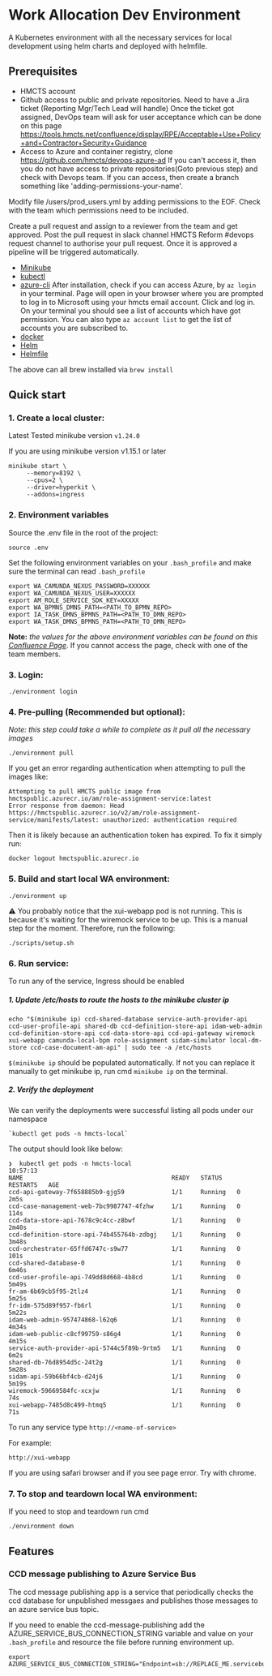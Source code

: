 # Work Allocation Dev Environment

A Kubernetes environment with all the necessary services for local development using helm charts and deployed with
helmfile.

## Prerequisites

- HMCTS account
- Github access to public and private repositories. Need to have a Jira ticket (Reporting Mgr/Tech Lead will handle)
  Once the ticket got assigned, DevOps team will ask for user acceptance which can be done on this page
  https://tools.hmcts.net/confluence/display/RPE/Acceptable+Use+Policy+and+Contractor+Security+Guidance
- Access to Azure and container registry, clone https://github.com/hmcts/devops-azure-ad
  If you can't access it, then you do not have access to private repositories(Goto previous step) and check with Devops
  team. If you can access, then create a branch something like 'adding-permissions-your-name'.

Modify file /users/prod_users.yml by adding permissions to the EOF. Check with the team which permissions need to be
included.

Create a pull request and assign to a reviewer from the team and get approved. Post the pull request in slack channel
HMCTS Reform #devops request channel to authorise your pull request. Once it is approved a pipeline will be triggered
automatically.

- [Minikube](https://kubernetes.io/docs/tasks/tools/install-minikube/)
- [kubectl](https://kubernetes.io/docs/tasks/tools/install-kubectl/)
- [azure-cli](https://docs.microsoft.com/en-gb/cli/azure/install-azure-cli)
  After installation, check if you can access Azure, by ```az login``` in your terminal. Page will open in your browser
  where you are prompted to log in to Microsoft using your hmcts email account. Click and log in. On your terminal you
  should see a list of accounts which have got permission. You can also type ```az account list``` to get the list of
  accounts you are subscribed to.
- [docker](https://www.docker.com/)
- [Helm](https://helm.sh)
- [Helmfile](https://github.com/roboll/helmfile)

The above can all brew installed via `brew install`

## Quick start

### 1. Create a local cluster:

Latest Tested minikube version `v1.24.0`

If you are using minikube version v1.15.1 or later

```shell
minikube start \
     --memory=8192 \
     --cpus=2 \
     --driver=hyperkit \
     --addons=ingress
```

### 2. Environment variables

Source the .env file in the root of the project:

```shell
source .env
```

Set the following environment variables on your `.bash_profile`
and make sure the terminal can read `.bash_profile`

```
export WA_CAMUNDA_NEXUS_PASSWORD=XXXXXX
export WA_CAMUNDA_NEXUS_USER=XXXXXX
export AM_ROLE_SERVICE_SDK_KEY=XXXXX
export WA_BPMNS_DMNS_PATH=<PATH_TO_BPMN_REPO>
export IA_TASK_DMNS_BPMNS_PATH=<PATH_TO_DMN_REPO>
export WA_TASK_DMNS_BPMNS_PATH=<PATH_TO_DMN_REPO>
```

**Note:** _the values for the above environment variables can be found on
this [Confluence Page](https://tools.hmcts.net/confluence/display/WA/Camunda+Enterprise+Licence+Key)_. If you cannot
access the page, check with one of the team members.

### 3. Login:

```shell
./environment login
```

### 4. Pre-pulling (Recommended but optional):

*Note: this step could take a while to complete as it pull all the necessary images*


```shell
./environment pull
```

If you get an error regarding authentication when attempting to pull the images like: 

  ```
  Attempting to pull HMCTS public image from hmctspublic.azurecr.io/am/role-assignment-service:latest
  Error response from daemon: Head https://hmctspublic.azurecr.io/v2/am/role-assignment-service/manifests/latest: unauthorized: authentication required  
  ```

Then it is likely because an authentication token has expired. To fix it simply run:
```shell
docker logout hmctspublic.azurecr.io
```

### 5. Build and start local WA environment:

```shell
./environment up
```

:warning: You probably notice that the xui-webapp pod is not running. This is because it's waiting for the wiremock
service to be up. This is a manual step for the moment. Therefore, run the following:

```shell
./scripts/setup.sh
```

### 6. Run service:

To run any of the service, Ingress should be enabled

##### 1. Update /etc/hosts to route the hosts to the minikube cluster ip

```shell
echo "$(minikube ip) ccd-shared-database service-auth-provider-api ccd-user-profile-api shared-db ccd-definition-store-api idam-web-admin ccd-definition-store-api ccd-data-store-api ccd-api-gateway wiremock xui-webapp camunda-local-bpm role-assignment sidam-simulator local-dm-store ccd-case-document-am-api" | sudo tee -a /etc/hosts
```

`$(minikube ip` should be populated automatically. If not you can replace it manually to get minikube ip, run
cmd `minikube ip` on the terminal.

##### 2. Verify the deployment

We can verify the deployments were successful listing all pods under our namespace

    `kubectl get pods -n hmcts-local`

The output should look like below:

   ```
   ❯  kubectl get pods -n hmcts-local                                                                                10:57:13
   NAME                                         READY   STATUS    RESTARTS   AGE
   ccd-api-gateway-7f658885b9-gjg59             1/1     Running   0          2m5s
   ccd-case-management-web-7bc9987747-4fzhw     1/1     Running   0          114s
   ccd-data-store-api-7678c9c4cc-z8bwf          1/1     Running   0          2m40s
   ccd-definition-store-api-74b455764b-zdbgj    1/1     Running   0          3m48s
   ccd-orchestrator-65ffd6747c-s9w77            1/1     Running   0          101s
   ccd-shared-database-0                        1/1     Running   0          6m46s
   ccd-user-profile-api-749dd8d668-4b8cd        1/1     Running   0          5m49s
   fr-am-6b69cb5f95-2tlz4                       1/1     Running   0          5m25s
   fr-idm-575d89f957-fb6rl                      1/1     Running   0          5m22s
   idam-web-admin-957474868-l62q6               1/1     Running   0          4m34s
   idam-web-public-c8cf99759-s86g4              1/1     Running   0          4m15s
   service-auth-provider-api-5744c5f89b-9rtm5   1/1     Running   0          6m2s
   shared-db-76d8954d5c-24t2g                   1/1     Running   0          5m28s
   sidam-api-59b66bf4cb-d24j6                   1/1     Running   0          5m19s
   wiremock-59669584fc-xcxjw                    1/1     Running   0          74s
   xui-webapp-7485d8c499-htmq5                  1/1     Running   0          71s
   ```

To run any service type
`http://<name-of-service>`

For example:

`http://xui-webapp`

If you are using safari browser and if you see page error. Try with chrome.

### 7. To stop and teardown local WA environment:

If you need to stop and teardown run cmd

```shell
./environment down
```

## Features

### CCD message publishing to Azure Service Bus

The ccd message publishing app is a service that periodically checks the ccd database for unpublished messgaes and
publishes those messages to an azure service bus topic.

If you need to enable the ccd-message-publishing add the AZURE_SERVICE_BUS_CONNECTION_STRING variable and value on
your `.bash_profile` and resource the file before running environment up.

```shell
export AZURE_SERVICE_BUS_CONNECTION_STRING="Endpoint=sb://REPLACE_ME.servicebus.windows.net/;SharedAccessKeyName=REPLACE_ME;SharedAccessKey=REPLACE_ME"
```
